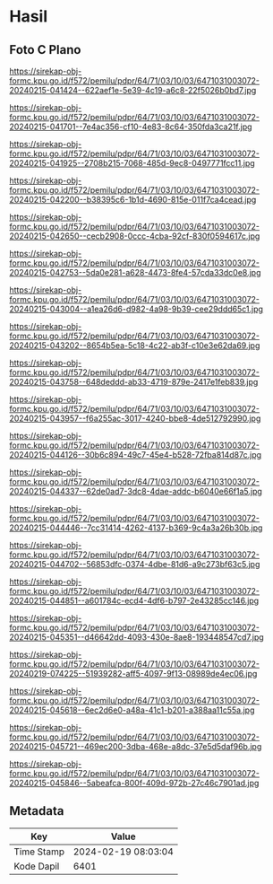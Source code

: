 # Hasil

## Foto C Plano

https://sirekap-obj-formc.kpu.go.id/f572/pemilu/pdpr/64/71/03/10/03/6471031003072-20240215-041424--622aef1e-5e39-4c19-a6c8-22f5026b0bd7.jpg

https://sirekap-obj-formc.kpu.go.id/f572/pemilu/pdpr/64/71/03/10/03/6471031003072-20240215-041701--7e4ac356-cf10-4e83-8c64-350fda3ca21f.jpg

https://sirekap-obj-formc.kpu.go.id/f572/pemilu/pdpr/64/71/03/10/03/6471031003072-20240215-041925--2708b215-7068-485d-9ec8-0497771fcc11.jpg

https://sirekap-obj-formc.kpu.go.id/f572/pemilu/pdpr/64/71/03/10/03/6471031003072-20240215-042200--b38395c6-1b1d-4690-815e-011f7ca4cead.jpg

https://sirekap-obj-formc.kpu.go.id/f572/pemilu/pdpr/64/71/03/10/03/6471031003072-20240215-042650--cecb2908-0ccc-4cba-92cf-830f0594617c.jpg

https://sirekap-obj-formc.kpu.go.id/f572/pemilu/pdpr/64/71/03/10/03/6471031003072-20240215-042753--5da0e281-a628-4473-8fe4-57cda33dc0e8.jpg

https://sirekap-obj-formc.kpu.go.id/f572/pemilu/pdpr/64/71/03/10/03/6471031003072-20240215-043004--a1ea26d6-d982-4a98-9b39-cee29ddd65c1.jpg

https://sirekap-obj-formc.kpu.go.id/f572/pemilu/pdpr/64/71/03/10/03/6471031003072-20240215-043202--8654b5ea-5c18-4c22-ab3f-c10e3e62da69.jpg

https://sirekap-obj-formc.kpu.go.id/f572/pemilu/pdpr/64/71/03/10/03/6471031003072-20240215-043758--648deddd-ab33-4719-879e-2417e1feb839.jpg

https://sirekap-obj-formc.kpu.go.id/f572/pemilu/pdpr/64/71/03/10/03/6471031003072-20240215-043957--f6a255ac-3017-4240-bbe8-4de512792990.jpg

https://sirekap-obj-formc.kpu.go.id/f572/pemilu/pdpr/64/71/03/10/03/6471031003072-20240215-044126--30b6c894-49c7-45e4-b528-72fba814d87c.jpg

https://sirekap-obj-formc.kpu.go.id/f572/pemilu/pdpr/64/71/03/10/03/6471031003072-20240215-044337--62de0ad7-3dc8-4dae-addc-b6040e66f1a5.jpg

https://sirekap-obj-formc.kpu.go.id/f572/pemilu/pdpr/64/71/03/10/03/6471031003072-20240215-044446--7cc31414-4262-4137-b369-9c4a3a26b30b.jpg

https://sirekap-obj-formc.kpu.go.id/f572/pemilu/pdpr/64/71/03/10/03/6471031003072-20240215-044702--56853dfc-0374-4dbe-81d6-a9c273bf63c5.jpg

https://sirekap-obj-formc.kpu.go.id/f572/pemilu/pdpr/64/71/03/10/03/6471031003072-20240215-044851--a601784c-ecd4-4df6-b797-2e43285cc146.jpg

https://sirekap-obj-formc.kpu.go.id/f572/pemilu/pdpr/64/71/03/10/03/6471031003072-20240215-045351--d46642dd-4093-430e-8ae8-193448547cd7.jpg

https://sirekap-obj-formc.kpu.go.id/f572/pemilu/pdpr/64/71/03/10/03/6471031003072-20240219-074225--51939282-aff5-4097-9f13-08989de4ec06.jpg

https://sirekap-obj-formc.kpu.go.id/f572/pemilu/pdpr/64/71/03/10/03/6471031003072-20240215-045618--6ec2d6e0-a48a-41c1-b201-a388aa11c55a.jpg

https://sirekap-obj-formc.kpu.go.id/f572/pemilu/pdpr/64/71/03/10/03/6471031003072-20240215-045721--469ec200-3dba-468e-a8dc-37e5d5daf96b.jpg

https://sirekap-obj-formc.kpu.go.id/f572/pemilu/pdpr/64/71/03/10/03/6471031003072-20240215-045846--5abeafca-800f-409d-972b-27c46c7901ad.jpg


## Metadata

| Key        | Value               |
| ---------- | ------------------- |
| Time Stamp | 2024-02-19 08:03:04 |
| Kode Dapil | 6401                |



